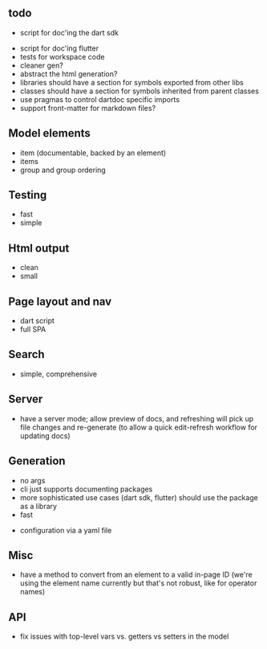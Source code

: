 ## todo

+ script for doc'ing the dart sdk
- script for doc'ing flutter
- tests for workspace code
- cleaner gen?
- abstract the html generation?
- libraries should have a section for symbols exported from other libs
- classes should have a section for symbols inherited from parent classes
- use pragmas to control dartdoc specific imports
- support front-matter for markdown files?

## Model elements

+ item (documentable, backed by an element)
+ items
+ group and group ordering

## Testing

- fast
- simple

## Html output

- clean
- small

## Page layout and nav

+ dart script
+ full SPA

## Search

- simple, comprehensive

## Server

- have a server mode; allow preview of docs, and refreshing will pick up file
  changes and re-generate (to allow a quick edit-refresh workflow for updating
  docs)

## Generation

+ no args
+ cli just supports documenting packages
+ more sophisticated use cases (dart sdk, flutter) should use the package as a
  library
+ fast
- configuration via a yaml file

## Misc

- have a method to convert from an element to a valid in-page ID (we're using
  the element name currently but that's not robust, like for operator names)

## API

- fix issues with top-level vars vs. getters vs setters in the model
